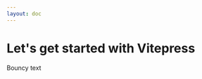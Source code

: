 ```yaml
---
layout: doc
---
```


<script setup>
import IconActivity from '~icons/lucide/activity'
</script>


# <icon-activity style="display: inline;" /> Let's get started with Vitepress

<div class="mt-5 animate-bounce">
Bouncy text
</div>
